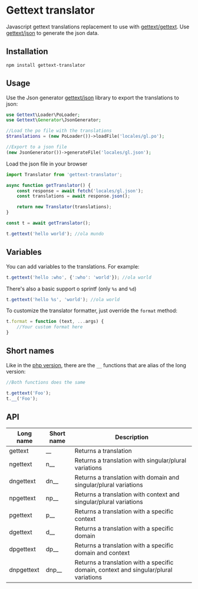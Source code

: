 # Gettext translator

Javascript gettext translations replacement to use with [gettext/gettext](https://github.com/php-gettext/Gettext). Use [gettext/json](https://github.com/php-gettext/Json) to generate the json data.

## Installation

```
npm install gettext-translator
```

## Usage

Use the Json generator [gettext/json](https://github.com/php-gettext/Json) library to export the translations to json:

```php
use Gettext\Loader\PoLoader;
use Gettext\Generator\JsonGenerator;

//Load the po file with the translations
$translations = (new PoLoader())->loadFile('locales/gl.po');

//Export to a json file
(new JsonGenerator())->generateFile('locales/gl.json');
```

Load the json file in your browser

```js
import Translator from 'gettext-translator';

async function getTranslator() {
    const response = await fetch('locales/gl.json');
    const translations = await response.json();

    return new Translator(translations);
}

const t = await getTranslator();

t.gettext('hello world'); //ola mundo
```

## Variables

You can add variables to the translations. For example:

```js
t.gettext('hello :who', {':who': 'world'}); //ola world
```

There's also a basic support o sprintf (only `%s` and `%d`)

```js
t.gettext('hello %s', 'world'); //ola world
```

To customize the translator formatter, just override the `format` method:

```js
t.format = function (text, ...args) {
    //Your custom format here
}
```

## Short names

Like in the [php version](https://github.com/php-gettext/Translator), there are the `__` functions that are alias of the long version:

```js
//Both functions does the same

t.gettext('Foo');
t.__('Foo');
```

## API

Long name  | Short name | Description
-----------| -----------| -----------
gettext    | __         | Returns a translation
ngettext   | n__        | Returns a translation with singular/plural variations
dngettext  | dn__       | Returns a translation with domain and singular/plural variations
npgettext  | np__       | Returns a translation with context and singular/plural variations
pgettext   | p__        | Returns a translation with a specific context
dgettext   | d__        | Returns a translation with a specific domain
dpgettext  | dp__       | Returns a translation with a specific domain and context
dnpgettext | dnp__      | Returns a translation with a specific domain, context and singular/plural variations
